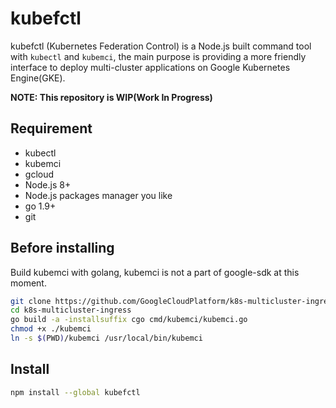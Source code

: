 # kubefctl

kubefctl (Kubernetes Federation Control) is a Node.js built command tool with `kubectl` and `kubemci`, the main purpose is providing a more friendly interface to deploy multi-cluster applications on Google Kubernetes Engine(GKE).

**NOTE: This repository is WIP(Work In Progress)**

## Requirement
* kubectl
* kubemci
* gcloud
* Node.js 8+
* Node.js packages manager you like
* go 1.9+
* git

## Before installing
Build kubemci with golang, kubemci is not a part of google-sdk at this moment.
```bash
git clone https://github.com/GoogleCloudPlatform/k8s-multicluster-ingress.git
cd k8s-multicluster-ingress
go build -a -installsuffix cgo cmd/kubemci/kubemci.go
chmod +x ./kubemci
ln -s $(PWD)/kubemci /usr/local/bin/kubemci
```

## Install
```bash
npm install --global kubefctl
```

